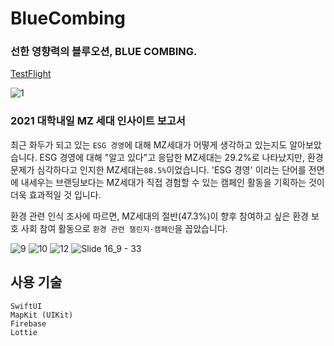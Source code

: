 # BlueCombing
### 선한 영향력의 블루오션, BLUE COMBING.  
[TestFlight](https://testflight.apple.com/join/WQk1j1jR)

![1](https://user-images.githubusercontent.com/55151796/207097176-325e07c6-49c9-491b-9eaa-7a03f3564256.jpg)

### 2021 대학내일  MZ 세대 인사이트 보고서
최근 화두가 되고 있는 `ESG 경영`에 대해 MZ세대가 어떻게 생각하고 있는지도 알아보았습니다.
ESG 경영에 대해 "알고 있다"고 응답한 MZ세대는 29.2%로 나타났지만, 환경 문제가 심각하다고 인지한 MZ세대는`88.5%`이었습니다. 
'ESG 경영' 이라는 단어를 전면에 내세우는 브랜딩보다는 MZ세대가 직접 경험할 수 있는 캠페인 활동을 기획하는 것이 더욱 효과적일 것 입니다.

환경 관련 인식 조사에 따르면, MZ세대의 절반(47.3%)이 
향후 참여하고 싶은 환경 보호 사회 참여 활동으로 `환경 관련 챌린지·캠페인`을 꼽았습니다. 

![9](https://user-images.githubusercontent.com/55151796/207097872-6c565ced-9bf1-4618-864d-026e10cf800f.jpg)
![10](https://user-images.githubusercontent.com/55151796/207097885-b05d7b30-e133-44e4-a26d-9d0ce35e4f7f.jpg)
![12](https://user-images.githubusercontent.com/55151796/207097900-f2253fbf-8f90-4ca1-9c84-af970c67b4e1.jpg)
![Slide 16_9 - 33](https://user-images.githubusercontent.com/55151796/207098748-83f90207-12f7-41e8-b43e-e353d51eec03.jpg)


## 사용 기술
```
SwiftUI
MapKit (UIKit)
Firebase
Lottie
```
